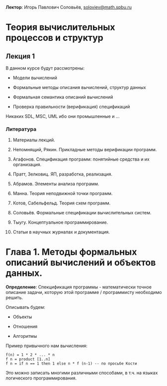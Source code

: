 **Лектор**: Игорь Павлович Соловьёв, [soloviev@math.spbu.ru][1]

[1]: <mailto:soloviev@math.spbu.ru>



Теория вычислительных процессов и структур
==========================================



Лекция 1
--------



В данном курсе будут рассмотрены:

-   Модели вычислений

-   Формальные методы описания вычислений, структур данных

-   Формальная семантика описаний вычислений

-   Проверка правильности (верификация) спецификаций



Никаких SDL, MSC, UML ибо они промышленные и ...



### Литература

1.  Материалы лекций.

2.  Непомнящий, Рякин. Прикладные методы верификации программ.

3.  Агафонов. Спецификация программ: понятийные средства и их организация.

4.  Пратт, Зелковиц. ЯП, разработка, реализация.

5.  Абрамов. Элементы анализа программ.

6.  Манна. Теория неподвижной точки программ.

7.  Котов, Сабельфельд. Теория схем программ.

8.  Соловьёв. Формальные спецификации вычислительных систем.

9.  Тыугу. Концептуальное программирование.

10. Статьи в научных журналах и документация.



Глава 1. Методы формальных описаний вычислений и объектов данных.
=================================================================

**Определение**: Спекцификация программы - математически точное описание задачи,
которую этой программе / программисту необходимо решить.



Описывать будем:

-   Объекты

-   Отношения

-   Алгоритмы



Пример привычного нам вычисления:

~~~~~~~~~~~~~~~~~~~~~~~~~~~~~~~~~~~~~~~~~~~~~~~~~~~~~~~~~~~~~~~~~~~~~~~~~~~~~~~~
f(n) = 1 * 2 * ... * n
f n = product [1..n]
f n = if n == 1 then 1 else n * f (n-1) -- по просьбе Кости
~~~~~~~~~~~~~~~~~~~~~~~~~~~~~~~~~~~~~~~~~~~~~~~~~~~~~~~~~~~~~~~~~~~~~~~~~~~~~~~~

Это можно записать многими различными способами, в т.ч. на языках логического
программирования.
